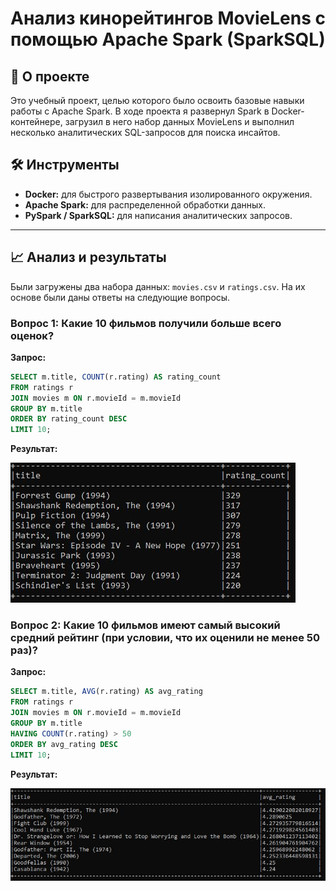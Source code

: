 # Анализ кинорейтингов MovieLens с помощью Apache Spark (SparkSQL)

## 🎯 О проекте

Это учебный проект, целью которого было освоить базовые навыки работы с Apache Spark. В ходе проекта я развернул Spark в Docker-контейнере, загрузил в него набор данных MovieLens и выполнил несколько аналитических SQL-запросов для поиска инсайтов.

## 🛠️ Инструменты

*   **Docker:** для быстрого развертывания изолированного окружения.
*   **Apache Spark:** для распределенной обработки данных.
*   **PySpark / SparkSQL:** для написания аналитических запросов.

---

## 📈 Анализ и результаты

Были загружены два набора данных: `movies.csv` и `ratings.csv`. На их основе были даны ответы на следующие вопросы.

### Вопрос 1: Какие 10 фильмов получили больше всего оценок?

**Запрос:**
```sql
SELECT m.title, COUNT(r.rating) AS rating_count 
FROM ratings r 
JOIN movies m ON r.movieId = m.movieId 
GROUP BY m.title 
ORDER BY rating_count DESC 
LIMIT 10;
```

**Результат:**

![](https://github.com/Amyago/My-Portfolio/blob/main/spark-movielens-analysis/img1.JPG)

### Вопрос 2: Какие 10 фильмов имеют самый высокий средний рейтинг (при условии, что их оценили не менее 50 раз)?

**Запрос:**
```sql
SELECT m.title, AVG(r.rating) AS avg_rating 
FROM ratings r 
JOIN movies m ON r.movieId = m.movieId 
GROUP BY m.title 
HAVING COUNT(r.rating) > 50 
ORDER BY avg_rating DESC 
LIMIT 10;
```

**Результат:**

![](https://github.com/Amyago/My-Portfolio/blob/main/spark-movielens-analysis/img2.JPG)
